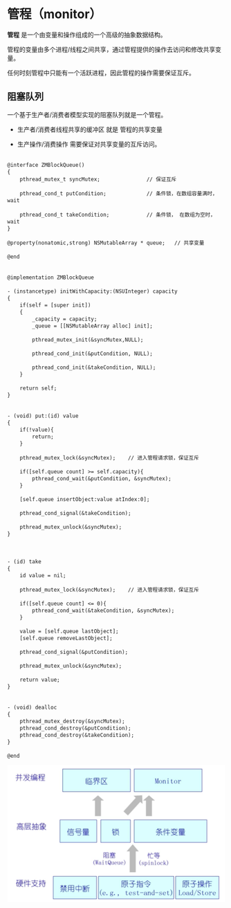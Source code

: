 # 管程（monitor）

**管程** 是一个由变量和操作组成的一个高级的抽象数据结构。

管程的变量由多个进程/线程之间共享，通过管程提供的操作去访问和修改共享变量。

任何时刻管程中只能有一个活跃进程，因此管程的操作需要保证互斥。


## 阻塞队列

一个基于生产者/消费者模型实现的阻塞队列就是一个管程。

- 生产者/消费者线程共享的缓冲区 就是 管程的共享变量

- 生产操作/消费操作 需要保证对共享变量的互斥访问。

```objc

@interface ZMBlockQueue()
{
    pthread_mutex_t syncMutex;               // 保证互斥
    
    pthread_cond_t putCondition;             // 条件锁，在数组容量满时，wait
    
    pthread_cond_t takeCondition;            // 条件锁， 在数组为空时， wait    
}

@property(nonatomic,strong) NSMutableArray * queue;   // 共享变量

@end


@implementation ZMBlockQueue

- (instancetype) initWithCapacity:(NSUInteger) capacity
{
    if(self = [super init])
    {
        _capacity = capacity;
        _queue = [[NSMutableArray alloc] init];
    
        pthread_mutex_init(&syncMutex,NULL);
        
        pthread_cond_init(&putCondition, NULL);   

        pthread_cond_init(&takeCondition, NULL);    
    }
    
    return self;
}


- (void) put:(id) value
{
    if(!value){
        return;
    }
    
    pthread_mutex_lock(&syncMutex);    // 进入管程请求锁，保证互斥
    
    if([self.queue count] >= self.capacity){
        pthread_cond_wait(&putCondition, &syncMutex);
    }
           
    [self.queue insertObject:value atIndex:0];
    
    pthread_cond_signal(&takeCondition);
    
    pthread_mutex_unlock(&syncMutex);
}



- (id) take
{
    id value = nil;
    
    pthread_mutex_lock(&syncMutex);    // 进入管程请求锁，保证互斥

    if([self.queue count] <= 0){
        pthread_cond_wait(&takeCondition, &syncMutex);
    }
          
    value = [self.queue lastObject];
    [self.queue removeLastObject];
            
    pthread_cond_signal(&putCondition);
    
    pthread_mutex_unlock(&syncMutex);
    
    return value;
}


- (void) dealloc
{
    pthread_mutex_destroy(&syncMutex);
    pthread_cond_destroy(&putCondition);
    pthread_cond_destroy(&takeCondition);
}

@end
```

![](https://github.com/existorlive/existorlivepic/raw/master/%E6%88%AA%E5%B1%8F2020-10-07%20%E4%B8%8A%E5%8D%882.17.27.png)


